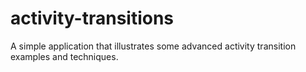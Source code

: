 # activity-transitions

A simple application that illustrates some advanced activity transition 
examples and techniques.